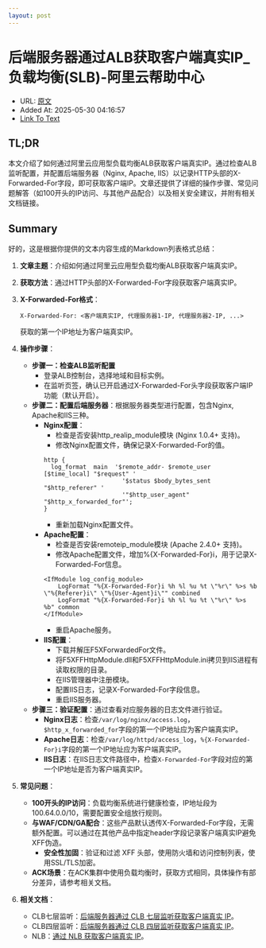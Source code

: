 ```yaml
---
layout: post
---
```

# 后端服务器通过ALB获取客户端真实IP_负载均衡(SLB)-阿里云帮助中心
- URL: [原文](https://help.aliyun.com/zh/slb/application-load-balancer/use-cases/preserve-client-ip-addresses)
- Added At: 2025-05-30 04:16:57
- [Link To Text](_posts/2025-05-30-后端服务器通过alb获取客户端真实ip_raw.md)

## TL;DR
本文介绍了如何通过阿里云应用型负载均衡ALB获取客户端真实IP。通过检查ALB监听配置，并配置后端服务器（Nginx, Apache, IIS）以记录HTTP头部的X-Forwarded-For字段，即可获取客户端IP。文章还提供了详细的操作步骤、常见问题解答（如100开头的IP访问、与其他产品配合）以及相关安全建议，并附有相关文档链接。


## Summary
好的，这是根据你提供的文本内容生成的Markdown列表格式总结：

1.  **文章主题**：介绍如何通过阿里云应用型负载均衡ALB获取客户端真实IP。

2.  **获取方法**：通过HTTP头部的X-Forwarded-For字段获取客户端真实IP。

3.  **X-Forwarded-For格式**：
    ```http
    X-Forwarded-For: <客户端真实IP, 代理服务器1-IP, 代理服务器2-IP, ...>
    ```
    获取的第一个IP地址为客户端真实IP。

4.  **操作步骤**：
    - **步骤一：检查ALB监听配置**
        - 登录ALB控制台，选择地域和目标实例。
        - 在监听页签，确认已开启通过X-Forwarded-For头字段获取客户端IP功能（默认开启）。
    - **步骤二：配置后端服务器**：根据服务器类型进行配置，包含Nginx, Apache和IIS三种。
        - **Nginx配置**：
            - 检查是否安装http_realip_module模块 (Nginx 1.0.4+ 支持)。
            - 修改Nginx配置文件，确保记录X-Forwarded-For的值。
            ```nginx
            http {
              log_format  main  '$remote_addr- $remote_user [$time_local] "$request" '
                                  '$status $body_bytes_sent "$http_referer" '
                                  '"$http_user_agent" "$http_x_forwarded_for"';
            }
            ```
            - 重新加载Nginx配置文件。
        - **Apache配置**：
            - 检查是否安装remoteip_module模块 (Apache 2.4.0+ 支持)。
            - 修改Apache配置文件，增加%{X-Forwarded-For}i，用于记录X-Forwarded-For信息。
            ```shell
            <IfModule log_config_module>
                LogFormat "%{X-Forwarded-For}i %h %l %u %t \"%r\" %>s %b \"%{Referer}i\" \"%{User-Agent}i\"" combined
                LogFormat "%{X-Forwarded-For}i %h %l %u %t \"%r\" %>s %b" common
            </IfModule>
            ```
            - 重启Apache服务。
        - **IIS配置**：
            - 下载并解压F5XForwardedFor文件。
            - 将F5XFFHttpModule.dll和F5XFFHttpModule.ini拷贝到IIS进程有读取权限的目录。
            - 在IIS管理器中注册模块。
            - 配置IIS日志，记录X-Forwarded-For字段信息。
            - 重启IIS服务器。
    - **步骤三：验证配置**：通过查看对应服务器的日志文件进行验证。
        - **Nginx日志**：检查`/var/log/nginx/access.log`，`$http_x_forwarded_for`字段的第一个IP地址应为客户端真实IP。
        - **Apache日志**：检查`/var/log/httpd/access_log`，`%{X-Forwarded-For}i`字段的第一个IP地址应为客户端真实IP。
        - **IIS日志**：在IIS日志文件路径中，检查`X-Forwarded-For`字段对应的第一个IP地址是否为客户端真实IP。

5.  **常见问题**：
    - **100开头的IP访问**：负载均衡系统进行健康检查，IP地址段为100.64.0.0/10，需要配置安全组放行规则。
    - **与WAF/CDN/GA配合**：这些产品默认透传X-Forwarded-For字段，无需额外配置。可以通过在其他产品中指定header字段记录客户端真实IP避免XFF伪造。
        - **安全性加固**：验证和过滤 XFF 头部，使用防火墙和访问控制列表，使用SSL/TLS加密。
    - **ACK场景**：在ACK集群中使用负载均衡时，获取方式相同，具体操作有部分差异，请参考相关文档。

6.  **相关文档**：
    - CLB七层监听：[后端服务器通过 CLB 七层监听获取客户端真实 IP](https://help.aliyun.com/zh/slb/classic-load-balancer/use-cases/preserve-client-ip-addresses-when-layer-7-listeners-are-used)。
    - CLB四层监听：[后端服务器通过 CLB 四层监听获取客户端真实 IP](https://help.aliyun.com/zh/slb/classic-load-balancer/use-cases/enable-proxy-protocol-for-a-layer-4-listener-to-retrieve-client-ip-addresses)。
    - NLB：[通过 NLB 获取客户端真实 IP](https://help.aliyun.com/zh/slb/network-load-balancer/use-cases/obtain-client-ip-addresses)。

